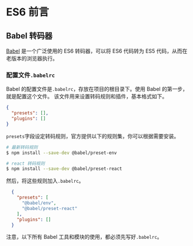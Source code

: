 # ES6 前言
## Babel 转码器
[Babel](https://babeljs.io/) 是一个广泛使用的 ES6 转码器，可以将 ES6 代码转为 ES5 代码，从而在老版本的浏览器执行。

### 配置文件`.babelrc`
Babel 的配置文件是`.babelrc`，存放在项目的根目录下。使用 Babel 的第一步，就是配置这个文件。
该文件用来设置转码规则和插件，基本格式如下。
``` json
{
  "presets": [],
  "plugins": []
}
```

`presets`字段设定转码规则，官方提供以下的规则集，你可以根据需要安装。
``` bash
# 最新转码规则
$ npm install --save-dev @babel/preset-env

# react 转码规则
$ npm install --save-dev @babel/preset-react
```

然后，将这些规则加入`.babelrc`。
```json
  {
    "presets": [
      "@babel/env",
      "@babel/preset-react"
    ],
    "plugins": []
  }
```
注意，以下所有 Babel 工具和模块的使用，都必须先写好`.babelrc`。
